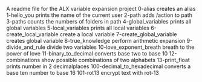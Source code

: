 A readme file for the ALX variable expansion project
0-alias creates an alias
1-hello_you prints the name of the current user
2-path adds /action to path
3-paths counts the numbers of folders in path
4-global_variables prints all global variables
5-local_variables prints all local variables
6-create_local_variable create a local variable
7-create_global_variable creates global variable
8-true_knowledge perform arithmetic expansion
9-divide_and_rule divide two variables
10-love_exponent_breath breath to the power of love
11-binary_to_decimal converts base two to base 10
12-combinations show possible combinations of two alphabets
13-print_float prints number in 2 decimalplaces
100-decimal_to_hexadecimal converts a base ten number to base 16
101-rot13 encrypt text with rot-13
